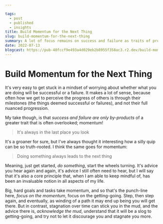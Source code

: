 ```yaml
---

tags: 
  - post
  - published
  - insights
title: Build Momentum for the Next Thing
slug: build-momentum-for-the-next-thing
summary: A lot of focus remains on success and failure as traits of progress, but I've learned that it's really momentum that you should keep your eye on.
date: 2022-07-13
blogcast: https://pub-40fccf9e493a4d029eb2b8955f358ac3.r2.dev/build-momentum-for-the-next-thing.mp3
---
```



# Build Momentum for the Next Thing

It's very easy to get stuck in a mindset of worrying about whether what you are doing will be successful or a failure. It makes a lot of sense, because often how we get to perceive the progress of others is through their milestones (the things deemed successful or failures), and not their full nuanced progression.

My take though, is that *success and failure are only by-products* of a greater trait that is often overlooked; momentum!

> It's always in the last place you look

It's a groaner for sure, but I've always thought it interesting how a silly quip can be so truth-rooted. I think the same goes for momentum:

> Doing something always leads to the next thing

Meaning, just get started, *do something*, start the wheels turning. It's advice you hear again and again, it's advice I still often need to hear, but I will say that it's also a core principle that, when I am able to keep mindful of, has been an invaluable notion in all aspects of my life.

Big, hard goals and tasks take momentum, and so that's the punch-line here, *focus on the momentum*, focus on the getting-going. Step, then step again, and eventually, as winding of a path it may end up being you will get there. But in contrast, stagnation over time can stick you in the mud, and the advice there is, *acknowledge the mud*, understand that it will be a slog to getting-going, and try not to let it discourage you and stagnate you more.